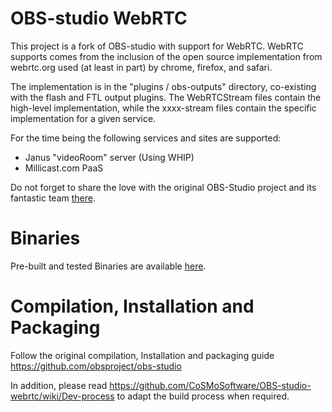 
# OBS-studio WebRTC

This project is a fork of OBS-studio with support for WebRTC. WebRTC supports comes from the inclusion of the open source implementation from webrtc.org used (at least in part) by chrome, firefox, and safari.

The implementation is in the "plugins / obs-outputs" directory, co-existing with the flash and FTL output plugins. The WebRTCStream files contain the high-level implementation, while the xxxx-stream files contain the specific implementation for a given service.

For the time being the following services and sites are supported:
- Janus "videoRoom" server (Using WHIP)
- Millicast.com PaaS

Do not forget to share the love with the original OBS-Studio project and its fantastic team [there](https://obsproject.com/blog/progress-report-february-2019).


# Binaries

Pre-built and tested Binaries are available [here](https://github.com/CoSMoSoftware/OBS-studio-webrtc/releases).

# Compilation, Installation and Packaging

Follow the original compilation, Installation and packaging guide https://github.com/obsproject/obs-studio

In addition, please read https://github.com/CoSMoSoftware/OBS-studio-webrtc/wiki/Dev-process to adapt the build process when required.
